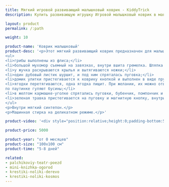 ```yaml
---
title: Мягкий игровой развивающий малышковый коврик - KiddyTrick
description: Купить развивающую игрушку Игровой малышковый коврик в магазине KiddyTrick

layout: product
permalink: /:path

weight: 10

product-name: 'Коврик малышковый'
product-desc: '<p>Этот мягкий развивающий коврик предназначен для малышей любого возраста. Коврик содержит элементы, развивающие мелкую моторику, тактильные ощущения и внимание ребенка:</p> 
<ul>
<li>грибы выполнены из флиса;</li>
<li>большой мухомор съемный на завязках, внутри вшита гремелка. Шляпка маленького мухомора закрывается на липучку;</li>
<li>у жучка раскрываются крылья и вытягиваются ножки;</li>
<li>один дубовый листик шуршит, и под ним спряталась пуговка;</li>
<li>домик улитки пристегивается к коврику кнопкой и выполнен в виде пружинки;</li>
<li>ягодки перетягиваются, одна ягодка пищит. При желании, их можно отвязать;
по паутинке гуляют бусины;</li>
<li>в желтом кармашке-уголке спрятались пуговки, бубенчик, помпончик и бусина;</li>
<li>зеленая травка пристегивается на пуговку и магнитную кнопку, внутри одной травинки шариковый наполнитель. Также на коврике присутствуют разные ленточки.</li>
</ul>
<p>Внутри мягкий синтепон.</p>
<p>Машинная стирка на деликатном режиме.</p>'

product-video: '<div style="position:relative;height:0;padding-bottom:56.25%"><iframe src="https://www.youtube.com/embed/JEe822zUPOI?ecver=2" width="640" height="360" frameborder="0" style="position:absolute;width:100%;height:100%;left:0" allowfullscreen></iframe></div>'

product-price: 5000

product-year: "от 0 месяцев"
product-size: "100х100 см"
product-time: "5-8 дней"

related:
- palchikoviy-teatr-poezd
- mini-knizhka-ogorod
- krestiki-noliki-derevo
- krestiki-noliki-kosmos
---
```

	